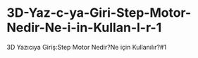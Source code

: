 # 3D-Yaz-c-ya-Giri-Step-Motor-Nedir-Ne-i-in-Kullan-l-r-1
3D Yazıcıya Giriş:Step Motor Nedir?Ne için Kullanılır?#1
